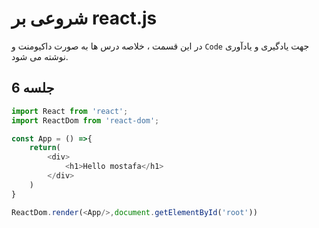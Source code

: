 # شروعی بر react.js

در این قسمت ، خلاصه درس ها به صورت داکیومنت و `Code` جهت یادگیری و یادآوری نوشته می شود.


## جلسه 6
```javascript
import React from 'react';
import ReactDom from 'react-dom';

const App = () =>{
    return(
        <div>
            <h1>Hello mostafa</h1>
        </div>
    )
}

ReactDom.render(<App/>,document.getElementById('root'))
```

